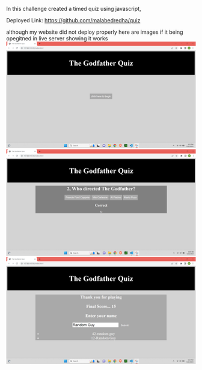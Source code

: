 In this challenge created a timed quiz using javascript,

Deployed Link: https://github.com/malabedredha/quiz

although my website did not deploy properly here are images if it being opegitned in live server showing it works
![First Part](./assets/images/quiz1.png)
![Second Part](./assets/images/quiz2.png)
![Tird Part Part](./assets/images/quiz3.png)
